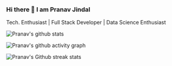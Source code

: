 ### Hi there 👋 I am Pranav Jindal
Tech. Enthusiast | Full Stack Developer | Data Science Enthusiast

<!--
**Pranav-github02/Pranav-github02** is a ✨ _special_ ✨ repository because its `README.md` (this file) appears on your GitHub profile.

Here are some ideas to get you started:

- 🔭 I’m currently working on ...
- 🌱 I’m currently learning ...
- 👯 I’m looking to collaborate on ...
- 🤔 I’m looking for help with ...
- 💬 Ask me about ...
- 📫 How to reach me: ...
- 😄 Pronouns: He/Him
- ⚡ Fun fact: ...
-->
![Pranav's github stats](https://github-readme-stats.vercel.app/api?username=Pranav-github02&theme=dark&show_icons=true&hide_border=false)

![Pranav's github activity graph](https://github-readme-activity-graph.cyclic.app/graph?username=Pranav-github02&theme=github)

![Pranav's Github streak stats](https://github-readme-streak-stats.herokuapp.com/?user=Pranav-github02&theme=dark)  
